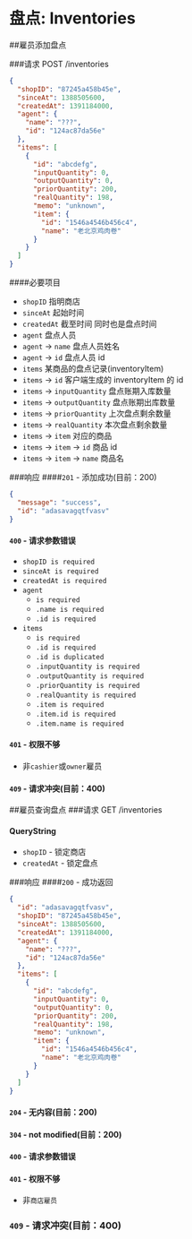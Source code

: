 盘点: Inventories
===

##雇员添加盘点

###请求 POST /inventories
```json
{
  "shopID": "87245a458b45e",
  "sinceAt": 1388505600,
  "createdAt": 1391184000,
  "agent": {
    "name": "???",
    "id": "124ac87da56e"
  },
  "items": [
    {
      "id": "abcdefg",
      "inputQuantity": 0,
      "outputQuantity": 0,
      "priorQuantity": 200,
      "realQuantity": 198,
      "memo": "unknown",
      "item": {
        "id": "1546a4546b456c4",
        "name": "老北京鸡肉卷"
      }
    }
  ]
}
```
####必要项目
* `shopID` 指明商店
* `sinceAt` 起始时间
* `createdAt` 截至时间 同时也是盘点时间
* `agent` 盘点人员
* `agent` -> `name` 盘点人员姓名
* `agent` -> `id` 盘点人员 id
* `items` 某商品的盘点记录(inventoryItem)
* `items` -> `id` 客户端生成的 inventoryItem 的 id
* `items` -> `inputQuantity` 盘点账期入库数量
* `items` -> `outputQuantity` 盘点账期出库数量
* `items` -> `priorQuantity` 上次盘点剩余数量
* `items` -> `realQuantity` 本次盘点剩余数量
* `items` -> `item` 对应的商品
* `items` -> `item` ->  `id` 商品 id
* `items` -> `item` -> `name` 商品名

###响应
####`201` - 添加成功(目前：200)
```json
{
  "message": "success",
  "id": "adasavagqtfvasv"
}
```

#### `400` - 请求参数错误
* `shopID is required`
* `sinceAt is required`
* `createdAt is required`
* `agent`
    * `is required`
    * `.name is required`
    * `.id is required`
* `items`
    * `is required`
    * `.id is required`
    * `.id is duplicated`
    * `.inputQuantity is required`
    * `.outputQuantity is required`
    * `.priorQuantity is required`
    * `.realQuantity is required`
    * `.item is required`
    * `.item.id is required`
    * `.item.name is required`

#### `401` - 权限不够
* 非`cashier`或`owner`雇员

#### `409` - 请求冲突(目前：400)

##雇员查询盘点
###请求 GET /inventories
#### QueryString
* `shopID` - 锁定商店
* `createdAt` - 锁定盘点

###响应
####`200` - 成功返回
```json
{
  "id": "adasavagqtfvasv",
  "shopID": "87245a458b45e",
  "sinceAt": 1388505600,
  "createdAt": 1391184000,
  "agent": {
    "name": "???",
    "id": "124ac87da56e"
  },
  "items": [
    {
      "id": "abcdefg",
      "inputQuantity": 0,
      "outputQuantity": 0,
      "priorQuantity": 200,
      "realQuantity": 198,
      "memo": "unknown",
      "item": {
        "id": "1546a4546b456c4",
        "name": "老北京鸡肉卷"
      }
    }
  ]
}
```
#### `204` - 无内容(目前：200)
#### `304` - not modified(目前：200)
#### `400` - 请求参数错误
#### `401` - 权限不够
* 非`商店雇员`

### `409` - 请求冲突(目前：400)
